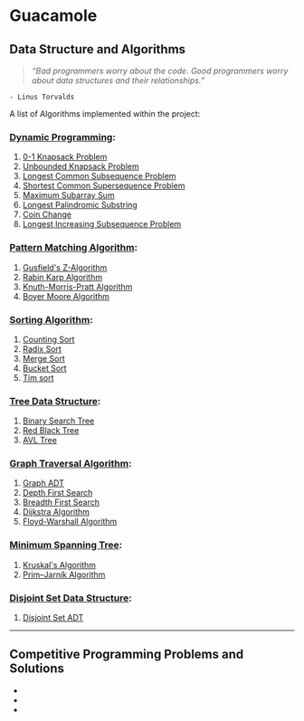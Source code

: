 # Guacamole

## Data Structure and Algorithms

> _“Bad programmers worry about the code. Good programmers worry about data structures and their relationships.”_

    - Linus Torvalds

A list of Algorithms implemented within the project:

### [Dynamic Programming](https://en.wikipedia.org/wiki/Dynamic_programming):

1. [0-1 Knapsack Problem](https://github.com/YeowKinRen/data_structure_and_algorithms/blob/master/Data%20Structure%20%26%20Algorithms/Dynamic%20Programming/01_knapsack.py)
2. [Unbounded Knapsack Problem](https://github.com/YeowKinRen/data_structure_and_algorithms/blob/master/Data%20Structure%20%26%20Algorithms/Dynamic%20Programming/unbounded_knapsack.py)
3. [Longest Common Subsequence Problem](https://github.com/YeowKinRen/data_structure_and_algorithms/blob/master/Data%20Structure%20%26%20Algorithms/Dynamic%20Programming/longest_common_subsequence.py)
4. [Shortest Common Supersequence Problem](https://github.com/YeowKinRen/data_structure_and_algorithms/blob/master/Data%20Structure%20%26%20Algorithms/Dynamic%20Programming/shortest_common_supersequence.py)
5. [Maximum Subarray Sum](https://github.com/YeowKinRen/data_structure_and_algorithms/blob/master/Data%20Structure%20%26%20Algorithms/Dynamic%20Programming/maximum_subarray_sum.py)
6. [Longest Palindromic Substring](https://github.com/YeowKinRen/data_structure_and_algorithms/blob/master/Data%20Structure%20%26%20Algorithms/Dynamic%20Programming/longest_palindromic_substring.py)
7. [Coin Change](https://github.com/YeowKinRen/data_structure_and_algorithms/blob/master/Data%20Structure%20%26%20Algorithms/Dynamic%20Programming/coin_change.py)
8. [Longest Increasing Subsequence Problem](https://github.com/YeowKinRen/data_structure_and_algorithms/blob/master/Data%20Structure%20%26%20Algorithms/Dynamic%20Programming/longest_increasing_subsequence.py)

### [Pattern Matching Algorithm](https://en.wikipedia.org/wiki/String-searching_algorithm#Classification_of_search_algorithms):

1. [Gusfield's Z-Algorithm](https://github.com/YeowKinRen/data_structure_and_algorithms/blob/master/Data%20Structure%20%26%20Algorithms/Pattern%20Matching/gusfields_z_algorithm.py)
2. [Rabin Karp Algorithm](https://github.com/YeowKinRen/data_structure_and_algorithms/blob/master/Data%20Structure%20%26%20Algorithms/Pattern%20Matching/rabin_karp_algorithm.py)
3. [Knuth-Morris-Pratt Algorithm](https://github.com/YeowKinRen/data_structure_and_algorithms/blob/master/Data%20Structure%20%26%20Algorithms/Pattern%20Matching/knuth_morris_pratt_algorithm.py)
4. [Boyer Moore Algorithm](https://github.com/YeowKinRen/data_structure_and_algorithms/blob/master/Data%20Structure%20%26%20Algorithms/Pattern%20Matching/boyer_moore_algorithm.py)

### [Sorting Algorithm](https://en.wikipedia.org/wiki/Sorting_algorithm):

1. [Counting Sort](https://github.com/YeowKinRen/guacamole/blob/master/Data%20Structure%20%26%20Algorithms/counting_sort.py)
2. [Radix Sort](https://github.com/YeowKinRen/guacamole/blob/master/Data%20Structure%20%26%20Algorithms/radix_sort.py)
3. [Merge Sort](https://github.com/YeowKinRen/guacamole/blob/master/Data%20Structure%20%26%20Algorithms/merge_sort.py)
4. [Bucket Sort](https://github.com/YeowKinRen/guacamole/blob/master/Data%20Structure%20%26%20Algorithms/bucket_sort.py)
5. [Tim sort](https://github.com/YeowKinRen/guacamole/blob/master/Data%20Structure%20%26%20Algorithms/timsort.py)

### [Tree Data Structure](https://en.wikipedia.org/wiki/Binary_search_tree):

1. [Binary Search Tree](https://github.com/YeowKinRen/guacamole/blob/master/Data%20Structure%20%26%20Algorithms/binary_search_tree.py)
2. [Red Black Tree](https://github.com/YeowKinRen/guacamole/blob/master/Data%20Structure%20%26%20Algorithms/red_black_tree.py)
3. [AVL Tree](https://github.com/YeowKinRen/guacamole/blob/master/Data%20Structure%20%26%20Algorithms/avl_tree.py)

### [Graph Traversal Algorithm](https://en.wikipedia.org/wiki/Graph_traversal):

1. [Graph ADT](https://github.com/YeowKinRen/guacamole/blob/master/Data%20Structure%20%26%20Algorithms/graph.py)
2. [Depth First Search](https://github.com/YeowKinRen/guacamole/blob/master/Data%20Structure%20%26%20Algorithms/depth_first_search.py)
3. [Breadth First Search](https://github.com/YeowKinRen/guacamole/blob/master/Data%20Structure%20%26%20Algorithms/breadth_first_search.py)
4. [Dijkstra Algorithm](https://github.com/YeowKinRen/guacamole/blob/master/Data%20Structure%20%26%20Algorithms/dijkstra_algorithm.py)
5. [Floyd-Warshall Algorithm](https://github.com/YeowKinRen/guacamole/blob/master/Data%20Structure%20%26%20Algorithms/floyd_warshall_algorithm.py)

### [Minimum Spanning Tree](https://en.wikipedia.org/wiki/Minimum_spanning_tree):

1. [Kruskal's Algorithm](https://github.com/YeowKinRen/guacamole/blob/master/Data%20Structure%20%26%20Algorithms/kruskal_algorithm.py)
2. [Prim–Jarník Algorithm](https://github.com/YeowKinRen/guacamole/blob/master/Data%20Structure%20%26%20Algorithms/prim_algorithm.py)

### [Disjoint Set Data Structure](https://en.wikipedia.org/wiki/Graph_traversal):

1. [Disjoint Set ADT](https://github.com/YeowKinRen/guacamole/blob/master/Data%20Structure%20%26%20Algorithms/disjoint_set.py)

---

## Competitive Programming Problems and Solutions

-
-
-
